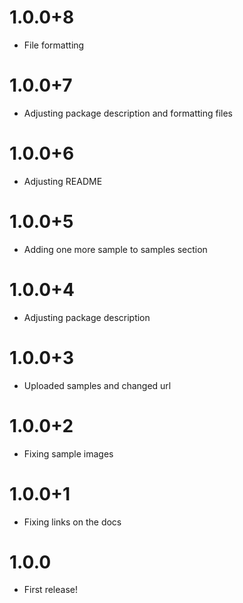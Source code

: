 # 1.0.0+8

- File formatting

# 1.0.0+7

- Adjusting package description and formatting files

# 1.0.0+6

- Adjusting README

# 1.0.0+5

- Adding one more sample to samples section

# 1.0.0+4

- Adjusting package description

# 1.0.0+3

- Uploaded samples and changed url

# 1.0.0+2

- Fixing sample images

# 1.0.0+1

- Fixing links on the docs

# 1.0.0

- First release!
